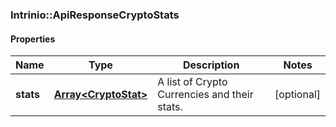 ### Intrinio::ApiResponseCryptoStats

#### Properties
Name | Type | Description | Notes
------------ | ------------- | ------------- | -------------
**stats** | [**Array&lt;CryptoStat&gt;**](CryptoStat.md) | A list of Crypto Currencies and their stats. | [optional] 


